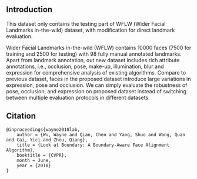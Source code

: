 ## Introduction

This dataset only contains the testing part of WFLW (Wider Facial Landmarks in-the-wild) dataset, with modification for direct landmark evaluation.


Wider Facial Landmarks in-the-wild (WFLW) contains 10000 faces (7500 for training and 2500 for testing) with 98 fully manual annotated landmarks. Apart from landmark annotation, out new dataset includes rich attribute annotations, i.e., occlusion, pose, make-up, illumination, blur and expression for comprehensive analysis of existing algorithms. Compare to previous dataset, faces in the proposed dataset introduce large variations in expression, pose and occlusion. We can simply evaluate the robustness of pose, occlusion, and expression on proposed dataset instead of switching between multiple evaluation protocols in different datasets.



## Citation

```
@inproceedings{wayne2018lab,
    author = {Wu, Wayne and Qian, Chen and Yang, Shuo and Wang, Quan and Cai, Yici and Zhou, Qiang},
    title = {Look at Boundary: A Boundary-Aware Face Alignment Algorithm},
    booktitle = {CVPR},
    month = June,
    year = {2018}
}
```


